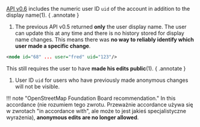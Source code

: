 [API v0.6](info.md) includes the numeric user ID ```uid``` of the account in addition to the display name(1).
{ .annotate }

1. The previous API v0.5 returned **only** the user display name. The user can update this at any time and there is no history stored for display name changes. This means there was **no way to reliably identify which user made a specific change**.

``` xml title="userID_example.xml" linenums="1"
<node id="68" ... user="fred" uid="123"/>
```

This still requires the user to have **made his edits public**(1).
{ .annotate }

1. User ID ```uid``` for users who have previously made anonymous changes will not be visible.

!!! note "OpenStreetMap Foundation Board recommendation."
    In this accordance (nie rozumiem tego zwrotu. Przeważnie accordance używa się w zwrotach "in accordance with", ale może to jest jakieś specjalistyczne wyrażenia), **anonymous edits are no longer allowed**. 